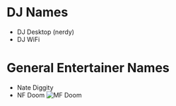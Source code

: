 # DJ Names

- DJ Desktop (nerdy)
- DJ WiFi 

# General Entertainer Names
- Nate Diggity
- NF Doom
	![MF Doom](http://www.mtvhive.com/wp-content/uploads/2011/06/MF-Doom_2005_630x300.jpg)